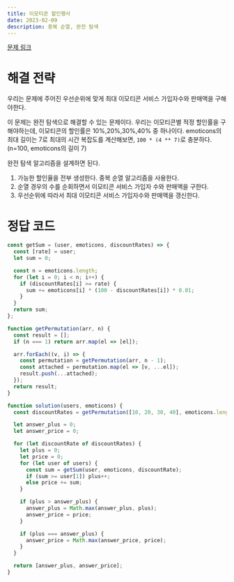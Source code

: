```yaml
---
title: 이모티콘 할인행사
date: 2023-02-09
description: 중복 순열, 완전 탐색
---
```


[문제 링크](https://school.programmers.co.kr/learn/courses/30/lessons/150368)

# 해결 전략

우리는 문제에 주어진 우선순위에 맞게 최대 이모티콘 서비스 가입자수와 판매액을 구해야한다.

이 문제는 완전 탐색으로 해결할 수 있는 문제이다. 우리는 이모티콘별 적정 할인률을 구해야하는데, 이모티콘의 할인률은 10%,20%,30%,40% 중 하나이다.
emoticons의 최대 길이는 7로 최대의 시간 복잡도를 계산해보면, `100 * (4 ** 7)`로 충분하다. (n=100, emoticons의 길이 7)

완전 탐색 알고리즘을 설계하면 된다.

1. 가능한 할인율을 전부 생성한다. 중복 순열 알고리즘을 사용한다.
2. 순열 경우의 수를 순회하면서 이모티콘 서비스 가입자 수와 판매액을 구한다.
3. 우선순위에 따라서 최대 이모티콘 서비스 가입자수와 판매액을 갱신한다.

# 정답 코드

```js
const getSum = (user, emoticons, discountRates) => {
  const [rate] = user;
  let sum = 0;

  const n = emoticons.length;
  for (let i = 0; i < n; i++) {
    if (discountRates[i] >= rate) {
      sum += emoticons[i] * (100 - discountRates[i]) * 0.01;
    }
  }
  return sum;
};

function getPermutation(arr, n) {
  const result = [];
  if (n === 1) return arr.map(el => [el]);

  arr.forEach((v, i) => {
    const permutation = getPermutation(arr, n - 1);
    const attached = permutation.map(el => [v, ...el]);
    result.push(...attached);
  });
  return result;
}

function solution(users, emoticons) {
  const discountRates = getPermutation([10, 20, 30, 40], emoticons.length);

  let answer_plus = 0;
  let answer_price = 0;

  for (let discountRate of discountRates) {
    let plus = 0;
    let price = 0;
    for (let user of users) {
      const sum = getSum(user, emoticons, discountRate);
      if (sum >= user[1]) plus++;
      else price += sum;
    }

    if (plus > answer_plus) {
      answer_plus = Math.max(answer_plus, plus);
      answer_price = price;
    }

    if (plus === answer_plus) {
      answer_price = Math.max(answer_price, price);
    }
  }

  return [answer_plus, answer_price];
}
```
